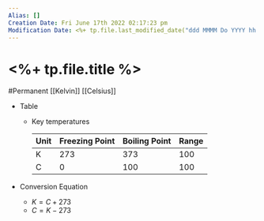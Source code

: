 ```yaml
---
Alias: []
Creation Date: Fri June 17th 2022 02:17:23 pm 
Modification Date: <%+ tp.file.last_modified_date("ddd MMMM Do YYYY hh:mm:ss a") %>
---
```

# <%+ tp.file.title %>
#Permanent [[Kelvin]] [[Celsius]]

- Table
	- Key temperatures
	  
		| Unit | Freezing Point | Boiling Point | Range |
		| ---- | -------------- | ------------- | ----- |
		| K    | 273             | 373           | 100   |
		| C    | 0              | 100           | 100   |
	
- Conversion Equation
	- $K=C+273$
	- $C=K-273$